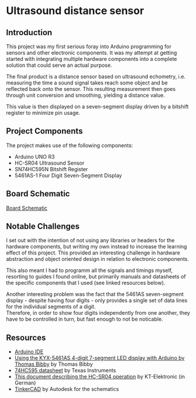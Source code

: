 # Ultrasound distance sensor

## Introduction

This project was my first serious foray into Arduino programming for sensors and other
electronic components. It was my attempt at getting started with integrating multiple
hardware components into a complete solution that could serve an actual purpose.

The final product is a distance sensor based on ultrasound echometry, i.e. measuring
the time a sound signal takes reach some object and be reflected back onto the sensor.
This resulting measurement then goes through unit conversion and smoothing, yielding
a distance value. 

This value is then displayed on a seven-segment display driven by a bitshift register to minimize pin usage.

## Project Components

The project makes use of the following components:

- Arduino UNO R3
- HC-SR04 Ultrasound Sensor
- SN74HC595N Bitshift Register
- 5461AS-1 Four Digit Seven-Segment Display

## Board Schematic

[Board Schematic](/docs/img/schematic.png)

## Notable Challenges

I set out with the intention of not using any libraries or headers for the hardware components, but writing my own instead to increase the learning effect of this project. This provided an interesting challenge in hardware abstraction and object oriented design in relation to electronic components.

This also meant I had to programm all the signals and timings myself, resorting to guides I found online, but primarily manuals and datasheets of the specific components that I used (see linked resources below).

Another interesting problem was the fact that the 5461AS seven-segment display - despite having four digits - only provides a single set of data lines for the individual segments of a digit. <br> Therefore, in order to show four digits independently from one another, they have to be controlled in turn, but fast enough to not be noticable.

## Resources

- [Arduino IDE](https://www.arduino.cc/en/software)
- [Using the KYX-5461AS 4-digit 7-segment LED display with Arduino by Thomas Bibby](https://thomas.bibby.ie/using-the-kyx-5461as-4-digit-7-segment-led-display-with-arduino/) by Thomas Bibby
- [74HC595 datasheet](https://www.ti.com/lit/ds/symlink/sn74hc595.pdf?ts=1721926001283&ref_url=https%253A%252F%252Feu.mouser.com%252F) by Texas Instruments
- [This document describing the HC-SR04 operation](https://www.mikrocontroller.net/attachment/218122/HC-SR04_ultraschallmodul_beschreibung_3.pdf) by KT-Elektronic (in German)
- [TinkerCAD](https://www.tinkercad.com) by Autodesk for the schematics